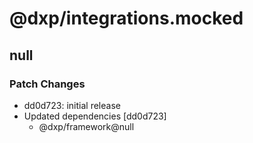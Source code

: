 # @dxp/integrations.mocked

## null

### Patch Changes

- dd0d723: initial release
- Updated dependencies [dd0d723]
    - @dxp/framework@null
